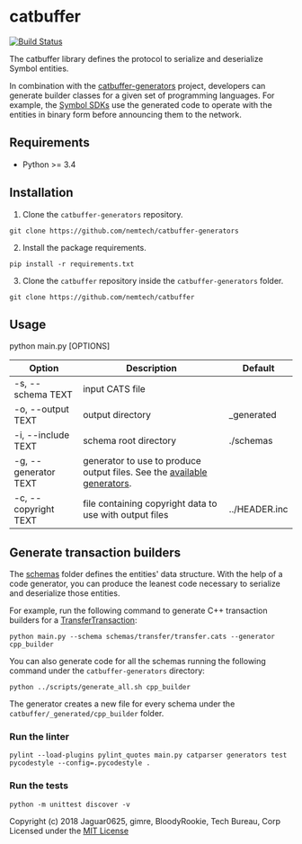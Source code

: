 # catbuffer

[![Build Status](https://api.travis-ci.com/nemtech/catbuffer.svg?branch=main)](https://travis-ci.com/nemtech/catbuffer)

The catbuffer library defines the protocol to serialize and deserialize Symbol entities.

In combination with the [catbuffer-generators](https://github.com/nemtech/catbuffer-generators) project, developers can generate builder classes for a given set of programming languages. For example, the [Symbol SDKs](https://nemtech.github.io/sdk) use the generated code to operate with the entities in binary form before announcing them to the network.

## Requirements

* Python >= 3.4

## Installation

1. Clone the ``catbuffer-generators`` repository.

``git clone https://github.com/nemtech/catbuffer-generators``

2. Install the package requirements.

``pip install -r requirements.txt``

3. Clone the ``catbuffer`` repository inside the ``catbuffer-generators`` folder.

``git clone https://github.com/nemtech/catbuffer``

## Usage

python main.py [OPTIONS]

| Option               | Description                                             | Default       |
|----------------------|---------------------------------------------------------|---------------|
| -s, --schema TEXT    | input CATS file                                         |               |
| -o, --output TEXT    | output directory                                        | _generated    |
| -i, --include TEXT   | schema root directory                                   | ./schemas     |
| -g, --generator TEXT | generator to use to produce output files. See the [available generators](https://github.com/nemtech/catbuffer-generators/blob/main/generators/All.py#L4).|               |
| -c, --copyright TEXT | file containing copyright data to use with output files | ../HEADER.inc |

## Generate transaction builders

The [schemas](schemas) folder defines the entities' data structure. With the help of a code generator, you can produce the leanest code necessary to serialize and deserialize those entities.

For example, run the following command to generate C++ transaction builders for a [TransferTransaction](https://nemtech.github.io/concepts/transfer-transaction.html#transfertransaction):

```
python main.py --schema schemas/transfer/transfer.cats --generator cpp_builder
```
You can also generate code for all the schemas running the following command under the ``catbuffer-generators`` directory:

```
python ../scripts/generate_all.sh cpp_builder
```

The generator creates a new file for every schema under the ``catbuffer/_generated/cpp_builder`` folder.

### Run the linter
```
pylint --load-plugins pylint_quotes main.py catparser generators test
pycodestyle --config=.pycodestyle .
```

### Run the tests
```
python -m unittest discover -v
```

Copyright (c) 2018 Jaguar0625, gimre, BloodyRookie, Tech Bureau, Corp Licensed under the [MIT License](LICENSE)
